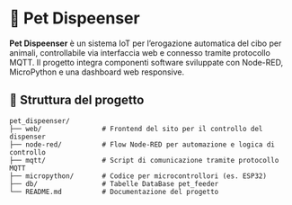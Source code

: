 # 🐾 Pet Dispeenser

**Pet Dispeenser** è un sistema IoT per l’erogazione automatica del cibo per animali, controllabile via interfaccia web e connesso tramite protocollo MQTT. Il progetto integra componenti software sviluppate con Node-RED, MicroPython e una dashboard web responsive.

## 📁 Struttura del progetto

```plaintext
pet_dispeenser/
├── web/               # Frontend del sito per il controllo del dispenser
├── node-red/          # Flow Node-RED per automazione e logica di controllo
├── mqtt/              # Script di comunicazione tramite protocollo MQTT
├── micropython/       # Codice per microcontrollori (es. ESP32)
├── db/                # Tabelle DataBase pet_feeder
└── README.md          # Documentazione del progetto
